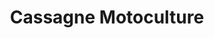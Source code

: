 ---
title: "Cassagne Motoculture"
url: /balansun/cassagne-motoculture/
shop: entretien des terrains
---